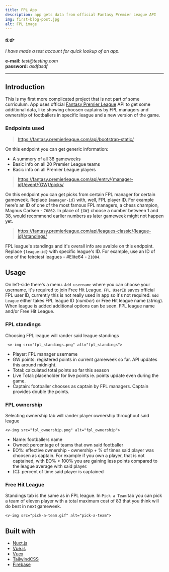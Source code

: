 ```yaml
---
title: FPL App
description: app gets data from official Fantasy Premier League API
img: first-blog-post.jpg
alt: FPL image
---
```


<div class="bg-beige bg-opacity-40 px-10 py-1 rounded-lg text-sm mx-auto w-2/3 mt-4">

#### _tl:dr_
 _I have made a test account for quick lookup of an app._
 
 **e-mail:** _test@testing.com_       
 **password:** _asdfasdf_


</div>


---



## Introduction
This is my first more complicated project that is not part of some curriculum. App uses official [Fantasy Premier League](https://fantasy.premierleague.com/) API to get some additional data, like showing choosen captains by FPL managers and ownership of footballers in specific league and a new version of the game.

### Endpoints used

> https://fantasy.premierleague.com/api/bootstrap-static/

On this endpoint you can get generic information:

* A summery of all 38 gameweeks
* Basic info on all 20 Premier League teams
* Basic info on all Premier League players


> https://fantasy.premierleague.com/api/entry/{manager-id}/event/{GW}/picks/

On this endpoint you can get picks from certain FPL manager for certain gameweek. Replace `{manager-id}` with, well, FPL player ID. For example here's an ID of one of the most famous FPL managers, a chess champion, Magnus Carlsen - `76862`. In place of `{GW}` choose a number between 1 and 38, would recommend earlier numbers as later gameweek might not happen yet.


> https://fantasy.premierleague.com/api/leagues-classic/{league-id}/standings/

FPL league's standings and it's overall info are avaible on this endpoint. Replace `{league-id}` with specific league's ID. For example, use an ID of one of the feirciest leagues - #Elite64 - `21004`.

## Usage

On left-side there's a menu. `Add username` where you can choose your username, it's required to join Free Hit League.
`FPL UserID` saves official FPL user ID, currently this is not really used in app so it's not required. `Add League` either takes FPL league ID (_number_) or Free Hit league name (_string_). When league is added additional options can be seen. FPL league name and/or Free Hit League.


### FPL standings
Choosing FPL league will rander said league standings


`` <v-img src="fpl_standings.png" alt="fpl_standings">``



* Player: FPL manager username
* GW points: registered points in current gameweek so far. API updates this around midnight.
* Total: calculated total points so far this season
* Live Total: placeholder for live points ie. points update even during the game.
* Captain: footballer chooses as captain by FPL managers. Captain provides double the points.

### FPL ownership
Selecting ownership tab will rander player ownership throughout said league

`<v-img src="fpl_ownership.png" alt="fpl_ownership">`


* Name: footballers name
* Owned: percentage of teams that own said footballer
* EO%: effective ownership - ownership + % of times said player was choosen as captain. For example if you own a player, that is not captained, with EO% > 100% you are gaining less points compared to the league average with said player.
* (C): percent of time said player is captained

### Free Hit League
Standings tab is the same as in FPL league. In `Pick a Team` tab you can pick a team of eleven player with a total maximum cost of 83 that you think will do best in next gameweek.

`<v-img src="pick-a-team.gif" alt="pick-a-team">`


## Built with
* [Nuxt.js](https://nuxtjs.org/)
* [Vue.js](https://vuejs.org/)
* [Vuex](https://vuex.vuejs.org/)
* [TailwindCSS](https://tailwindcss.com/)
* [Firebase](https://firebase.google.com/)

